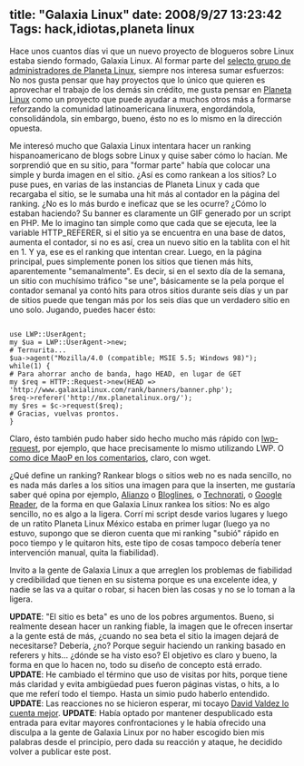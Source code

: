 title: "Galaxia Linux"
date: 2008/9/27 13:23:42
Tags: hack,idiotas,planeta linux
---
Hace unos cuantos días vi que un nuevo proyecto de blogueros sobre Linux estaba siendo formado, Galaxia Linux. Al formar parte del <a href="http://www.planetalinux.org/creditos.php">selecto grupo de administradores de Planeta Linux</a>, siempre nos interesa sumar esfuerzos: No nos gusta pensar que hay proyectos que lo único que quieren es aprovechar el trabajo de los demás sin crédito, me gusta pensar en <a href="http://planetalinux.org/">Planeta Linux</a> como un proyecto que puede ayudar a muchos otros más a formarse reforzando la comunidad latinoamericana linuxera, engordándola, consolidándola, sin embargo, bueno, ésto no es lo mismo en la dirección opuesta.

Me interesó mucho que Galaxia Linux intentara hacer un ranking hispanoamericano de blogs sobre Linux y quise saber cómo lo hacían. Me sorprendió que en su sitio, para "formar parte" había que colocar una simple y burda imagen en el sitio. ¿Así es como rankean a los sitios? Lo puse pues, en varias de las instancias de Planeta Linux y cada que recargaba el sitio, se le sumaba una hit más al contador en la página del ranking. ¿No es lo más burdo e ineficaz que se les ocurre? ¿Cómo lo estaban haciendo? Su banner es claramente un GIF generado por un script en PHP. Me lo imagino tan simple como que cada que se ejecuta, lee la variable HTTP_REFERER, si el sitio ya se encuentra en una base de datos, aumenta el contador, si no es así, crea un nuevo sitio en la tablita con el hit en 1. Y ya, ese es el ranking que intentan crear. Luego, en la página principal, pues simplemente ponen los sitios que tienen más hits, aparentemente "semanalmente". Es decir, si en el sexto día de la semana, un sitio con muchísimo tráfico "se une", básicamente se la pela porque el contador semanal ya contó hits para otros sitios durante seis días y un par de sitios puede que tengan más por los seis días que un verdadero sitio en uno solo. Jugando, puedes hacer ésto:

<code>
use LWP::UserAgent;
my $ua = LWP::UserAgent-&gt;new;
# Ternurita...
$ua-&gt;agent("Mozilla/4.0 (compatible; MSIE 5.5; Windows 98)");
while(1) {
# Para ahorrar ancho de banda, hago HEAD, en lugar de GET
my $req = HTTP::Request-&gt;new(HEAD =&gt; 'http://www.galaxialinux.com/rank/banners/banner.php');
$req-&gt;referer('http://mx.planetalinux.org/');
my $res = $c-&gt;request($req);
# Gracias, vuelvas prontos.
}
</code>

Claro, ésto también pudo haber sido hecho mucho más rápido con <a href="http://linux.about.com/library/cmd/blcmdl1_lwp-request.htm">lwp-request</a>, por ejemplo, que hace precisamente lo mismo utilizando LWP. O <a href="http://log.damog.net/2008/09/galaxia-linux/">como dice MaoP en los comentarios</a>, claro, con wget.

¿Qué define un ranking? Rankear blogs o sitios web no es nada sencillo, no es nada más darles a los sitios una imagen para que la inserten, me gustaría saber qué opina por ejemplo, <a href="http://www.alianzo.com/">Alianzo</a> o <a href="http://bloglines.com">Bloglines</a>, o <a href="http://technorati.com">Technorati</a>, o <a href="http://google.com/reader">Google Reader</a>, de la forma en que Galaxia Linux rankea los sitios: No es algo sencillo, no es algo a la ligera. Corrí mi script desde varios lugares y luego de un ratito Planeta Linux México estaba en primer lugar (luego ya no estuvo, supongo que se dieron cuenta que mi ranking "subió" rápido en poco tiempo y le quitaron hits, este tipo de cosas tampoco debería tener intervención manual, quita la fiabilidad).

Invito a la gente de Galaxia Linux a que arreglen los problemas de fiabilidad y credibilidad que tienen en su sistema porque es una excelente idea, y nadie se las va a quitar o robar, si hacen bien las cosas y no se lo toman a la ligera.

<strong>UPDATE</strong>: "El sitio es beta" es uno de los pobres argumentos. Bueno, si realmente desean hacer un ranking fiable, la imagen que le ofrecen insertar a la gente está de más, ¿cuando no sea beta el sitio la imagen dejará de necesitarse? Debería, ¿no? Porque seguir haciendo un ranking basado en referers y hits... ¿dónde se ha visto eso? El objetivo es claro y bueno, la forma en que lo hacen no, todo su diseño de concepto está errado.
<strong>UPDATE</strong>: He cambiado el término que uso de visitas por hits, porque tiene más claridad y evita ambigüedad pues fueron páginas vistas, o hits, a lo que me referí todo el tiempo. Hasta un simio pudo haberlo entendido.
<strong>UPDATE</strong>: Las reacciones no se hicieron esperar, mi tocayo <a href="http://gnuget.org/blog/view/192/galaxialinux-y-como-no-reaccionar-como-un-perdedor">David Valdez lo cuenta mejor</a>.
<strong>UPDATE</strong>: Había optado por mantener despublicado esta entrada para evitar mayores confrontaciones y le había ofrecido una disculpa a la gente de Galaxia Linux por no haber escogido bien mis palabras desde el principio, pero dada su reacción y ataque, he decidido volver a publicar este post.
